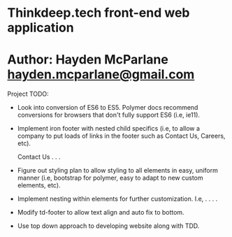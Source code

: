 #
#   Thinkdeep.tech front-end web application
#   Author: Hayden McParlane <hayden.mcparlane@gmail.com>

Project TODO:
+ Look into conversion of ES6 to ES5. Polymer docs recommend
conversions for browsers that don't fully support ES6 (i.e, ie11).
+ Implement iron footer with nested child specifics (i.e, to allow
a company to put loads of links in the footer such as Contact Us,
Careers, etc).

    <iron-footer copyright="Hayden McParlane">
        <iron-footer-a href="Contact Us">Contact Us</iron-footer-a>
                           .
                           .
                           .
    </iron-footer>

+ Figure out styling plan to allow styling to all elements in easy,
uniform manner (i.e, bootstrap for polymer, easy to adapt to new
custom elements, etc).

+ Implement nesting within elements for further customization. I.e,
    <my-element>
        <my-element-child-typeA>
        <my-element-child-typeB>
        <my-element-child-typeA>
            .
            .
            .
            .
    </my-element>

+ Modify td-footer to allow text align and auto fix to bottom.
+ Use top down approach to developing website along with TDD.